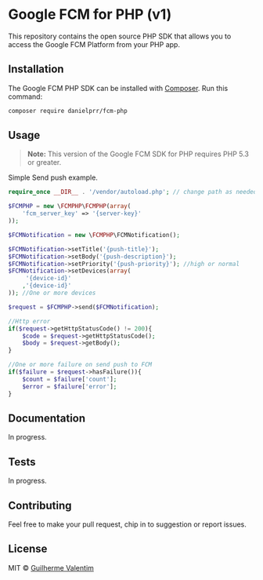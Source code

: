 # Google FCM for PHP (v1)

This repository contains the open source PHP SDK that allows you to access the Google FCM Platform from your PHP app.


## Installation

The Google FCM PHP SDK can be installed with [Composer](https://getcomposer.org/). Run this command:

```sh
composer require danielprr/fcm-php
```

## Usage

> **Note:** This version of the Google FCM SDK for PHP requires PHP 5.3 or greater.

Simple Send push example.

```php
require_once __DIR__ . '/vendor/autoload.php'; // change path as needed

$FCMPHP = new \FCMPHP\FCMPHP(array(
    'fcm_server_key' => '{server-key}'
));

$FCMNotification = new \FCMPHP\FCMNotification();

$FCMNotification->setTitle('{push-title}');
$FCMNotification->setBody('{push-description}');
$FCMNotification->setPriority('{push-priority}'); //high or normal
$FCMNotification->setDevices(array(
     '{device-id}'
    ,'{device-id}'
)); //One or more devices

$request = $FCMPHP->send($FCMNotification);

//Http error
if($request->getHttpStatusCode() != 200){
    $code = $request->getHttpStatusCode();
    $body = $request->getBody();
}

//One or more failure on send push to FCM
if($failure = $request->hasFailure()){
    $count = $failure['count'];
    $error = $failure['error'];
}

```

## Documentation

In progress.


## Tests

In progress.


## Contributing

Feel free to make your pull request, chip in to suggestion or report issues.


## License

MIT © [Guilherme Valentim](mailto:valentim.guilherme@gmail.com)